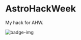 # AstroHackWeek
My hack for AHW.

![badge-img](https://img.shields.io/badge/Made%20at-%23AstroHackWeek-8063d5.svg?style=flat)
